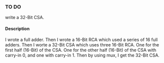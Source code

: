 ### TO DO
write a 32-Bit CSA.

#### Description
I wrote a full adder. Then I wrote a 16-Bit RCA which used a series
of 16 full adders. Then I worte a 32-Bit CSA which uses three 16-Bit RCA. One
for the first half (16-Bit) of the CSA. One for the other half (16-Bit) of the
CSA with carry-in 0, and one with carry-in 1. Then by using mux, I get the 32-Bit
CSA.
